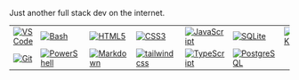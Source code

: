 Just another full stack dev on the internet.

<table>
    <tr>
        <td>
            <a href="#"
                ><img
                    alt="VS Code"
                    width="40"
                    src="https://github.com/onemarc/tech-icons/raw/main/icons/vscode-dark.svg"
            /></a>
        </td>
        <td>
            <a href="#"
                ><img
                    alt="Bash"
                    width="40"
                    src="https://github.com/onemarc/tech-icons/raw/main/icons/bash-dark.svg"
            /></a>
        </td>
        <td>
            <a href="#"
                ><img
                    alt="HTML5"
                    width="40"
                    src="https://github.com/onemarc/tech-icons/raw/main/icons/html.svg"
            /></a>
        </td>
        <td>
            <a href="#"
                ><img
                    alt="CSS3"
                    width="40"
                    src="https://github.com/onemarc/tech-icons/raw/main/icons/css.svg"
            /></a>
        </td>
        <td>
            <a href="#"
                ><img
                    alt="JavaScript"
                    width="40"
                    src="https://github.com/onemarc/tech-icons/raw/main/icons/javascript.svg"
            /></a>
        </td>
        <td>
            <a href="#"
                ><img
                    alt="SQLite"
                    width="40"
                    src="https://github.com/onemarc/tech-icons/raw/main/icons/sqllite.svg"
            /></a>
        </td>
        <td>
            <a href="#"
                ><img
                    alt="SvelteKit"
                    width="40"
                    src="https://github.com/onemarc/tech-icons/raw/main/icons/svelte-dark.svg"
            /></a>
        </td>
        <td>
            <a href="#"
                ><img
                    alt="Asterisk"
                    width="40"
                    src="https://github.com/ThatRex/ThatRex/raw/main/icons/asterisk-dark.svg"
            /></a>
        </td>
    </tr>
    <tr>
        <td>
            <a href="#"
                ><img
                    alt="Git"
                    width="40"
                    src="https://github.com/onemarc/tech-icons/raw/main/icons/git.svg"
            /></a>
        </td>   
        <td>
            <a href="#"
                ><img
                    alt="PowerShell"
                    width="40"
                    src="https://github.com/onemarc/tech-icons/raw/main/icons/powershell-dark.svg"
            /></a>
        </td>     
        <td>
            <a href="#"
                ><img
                    alt="Markdown"
                    width="40"
                    src="https://github.com/onemarc/tech-icons/raw/main/icons/markdown-light.svg"
            /></a>
        </td>
        <td>
            <a href="#"
                ><img
                    alt="tailwindcss"
                    width="40"
                    src="https://github.com/onemarc/tech-icons/raw/main/icons/tailwindcss-dark.svg"
            /></a>
        </td>
        <td>
            <a href="#"
                ><img
                    alt="TypeScript"
                    width="40"
                    src="https://github.com/onemarc/tech-icons/raw/main/icons/typescript.svg"
            /></a>
        </td>
        <td>
            <a href="#"
                ><img
                    alt="PostgreSQL"
                    width="40"
                    src="https://github.com/onemarc/tech-icons/raw/main/icons/postgressql-dark.svg"
            /></a>
        </td>
        <td></td>
        <td></td>
    </tr>
</table>
